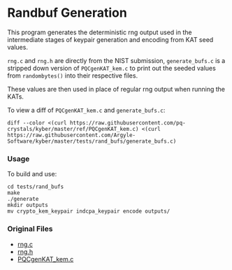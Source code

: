 # Randbuf Generation

This program generates the deterministic rng output used in the intermediate stages of keypair generation and encoding from KAT seed values. 

`rng.c` and `rng.h` are directly from the NIST submission, `generate_bufs.c` is a stripped down version of `PQCgenKAT_kem.c` to print out the seeded values from `randombytes()` into their respective files. 

These values are then used in place of regular rng output when running the KATs.

To view a diff of `PQCgenKAT_kem.c` and `generate_bufs.c`: 

```shell
diff --color <(curl https://raw.githubusercontent.com/pq-crystals/kyber/master/ref/PQCgenKAT_kem.c) <(curl https://raw.githubusercontent.com/Argyle-Software/kyber/master/tests/rand_bufs/generate_bufs.c)  
```


### Usage

To build and use: 

```shell
cd tests/rand_bufs
make
./generate
mkdir outputs
mv crypto_kem_keypair indcpa_keypair encode outputs/
```

### Original Files

* [rng.c](https://github.com/pq-crystals/kyber/blob/master/ref/rng.c)
* [rng.h](https://github.com/pq-crystals/kyber/blob/master/ref/rng.h)
* [PQCgenKAT_kem.c](https://github.com/pq-crystals/kyber/blob/master/ref/PQCgenKAT_kem.c)


